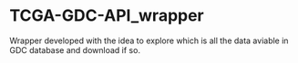 # TCGA-GDC-API_wrapper
Wrapper developed with the idea to explore which is all the data aviable in GDC database and download if so.
